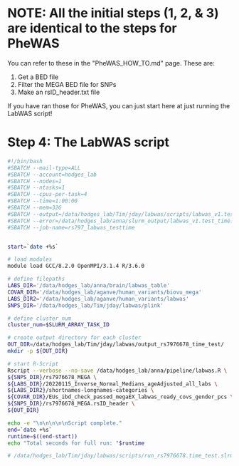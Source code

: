 # NOTE: All the initial steps (1, 2, & 3) are identical to the steps for PheWAS
You can refer to these in the "PheWAS_HOW_TO.md" page. These are:
1. Get a BED file
2. Filter the MEGA BED file for SNPs
3. Make an rsID_header.txt file

If you have ran those for PheWAS, you can just start here at just running the LabWAS script!

# Step 4: The LabWAS script



```bash
#!/bin/bash
#SBATCH --mail-type=ALL
#SBATCH --account=hodges_lab
#SBATCH --nodes=1
#SBATCH --ntasks=1
#SBATCH --cpus-per-task=4
#SBATCH --time=1:00:00
#SBATCH --mem=32G
#SBATCH --output=/data/hodges_lab/Tim/jday/labwas/scripts/labwas_v1.test_time.out
#SBATCH --error=/data/hodges_lab/anna/slurm_output/labwas_v1.test_time.error
#SBATCH --job-name=rs797_labwas_testtime


start=`date +%s`

# load modules 
module load GCC/8.2.0 OpenMPI/3.1.4 R/3.6.0

# define filepaths
LABS_DIR='/data/hodges_lab/anna/brain/labwas_table'
COVAR_DIR='/data/hodges_lab/aganve/human_variants/biovu_mega'
LABS_DIR2='/data/hodges_lab/aganve/human_variants/labwas'
SNPS_DIR='/data/hodges_lab/Tim/jday/labwas/plink'

# define cluster_num
cluster_num=$SLURM_ARRAY_TASK_ID

# create output directory for each cluster 
OUT_DIR=/data/hodges_lab/Tim/jday/labwas/output_rs7976678_time_test/
mkdir -p ${OUT_DIR}

# start R-Script
Rscript --verbose --no-save /data/hodges_lab/anna/pipeline/labwas.R \
${SNPS_DIR}/rs7976678_MEGA \
${LABS_DIR}/20220115_Inverse_Normal_Medians_ageAdjusted_all_labs \
${LABS_DIR2}/shortnames-longnames-categories \
${COVAR_DIR}/EUs_ibd_check_passed_megaEX_labwas_ready_covs_gender_pcs \
${SNPS_DIR}/rs7976678_MEGA.rsID_header \
${OUT_DIR}

echo -e "\n\n\n\n\nScript complete."
end=`date +%s`
runtime=$((end-start))
echo "Total seconds for full run: "$runtime

# /data/hodges_lab/Tim/jday/labwas/scripts/run_rs7976678.time_test.slrm
```








